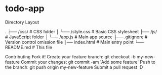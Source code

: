 # todo-app

Directory Layout

.
├── /css/                # CSS folder
│   └── /style.css       # Basic CSS stylesheet
├── /js/                 # JavaScript folder
│   └── /app.js          # Main app source
├── .gitignore           # Version control omission file
│── index.html           # Main entry point
└── README.md            # This file



Contributing
Fork it!
Create your feature branch: git checkout -b my-new-feature
Commit your changes: git commit -am 'Add some feature'
Push to the branch: git push origin my-new-feature
Submit a pull request :D
